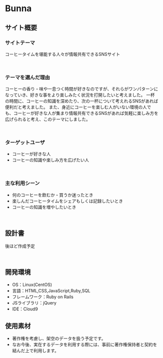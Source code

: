 # Bunna


## サイト概要
### サイトテーマ
コーヒータイムを堪能する人々が情報共有できるSNSサイト

​
### テーマを選んだ理由
コーヒーの香り・味や一息つく時間が好きなのですが、それらがワンパターンになっていき、好きな事をより楽しみたく状況を打開したいと考えました。
一杯の時間に、コーヒーの知識を深めたり、次の一杯について考えれるSNSがあれば便利だと考えました。
また、身近にコーヒーを楽しむ人がいない環境の人でも、コーヒーが好きな人が集まり情報共有できるSNSがあれば気軽に楽しみ方を広げられると考え、このテーマにしました。


​
### ターゲットユーザ
- コーヒーが好きな人
- コーヒーの知識や楽しみ方を広げたい人

​
### 主な利用シーン
- 何のコーヒーを飲むか・買うか迷ったとき
- 楽しんだコーヒータイムをシェアもしくは記録したいとき
- コーヒーの知識を増やしたいとき

​
## 設計書
後ほど作成予定

​
## 開発環境
- OS：Linux(CentOS)
- 言語：HTML,CSS,JavaScript,Ruby,SQL
- フレームワーク：Ruby on Rails
- JSライブラリ：jQuery
- IDE：Cloud9
​
## 使用素材
- 著作権を考慮し、架空のデータを扱う予定です。
- なお今後、実在するデータを利用する際には、事前に著作権保持者と契約を結んだ上で利用します。

